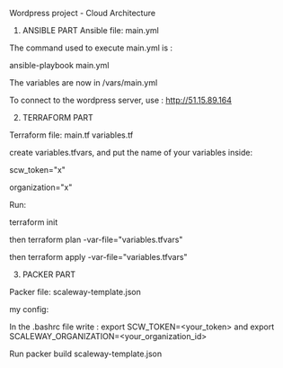 Wordpress project - Cloud Architecture


1) ANSIBLE PART
Ansible file: main.yml

The command used to execute main.yml is :

ansible-playbook main.yml

The variables are now in /vars/main.yml

To connect to the wordpress server, use : http://51.15.89.164

2) TERRAFORM PART

Terraform file: main.tf variables.tf

create variables.tfvars, and put the name of your variables inside:

scw_token="x"

organization="x"

Run:

terraform init

then terraform plan -var-file="variables.tfvars"

then terraform apply -var-file="variables.tfvars"

3) PACKER PART

Packer file: scaleway-template.json

my config:

In the .bashrc file write : export SCW_TOKEN=<your_token> and export SCALEWAY_ORGANIZATION=<your_organization_id>

Run packer build scaleway-template.json
